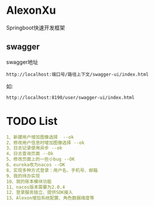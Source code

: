 # AlexonXu
  Springboot快速开发框架

## swagger
swagger地址
```shell
http://localhost:端口号/路径上下文/swagger-ui/index.html
```
如:
```shell
http://localhost:8190/user/swagger-ui/index.html
```

# TODO List
```yaml
1、新建用户增加图像选择  --ok
2、修改用户信息时增加图像选择 --ok
3、日志记录使用异步 --ok
4、日志查询页面 --Ok
5、修改页面上的一些小bug --OK
6、eureka改为nacos --OK
8、实现多种方式登录：用户名、手机号、邮箱
9、我的待办实现
10、我的账本模块功能
11、nacos版本需要为2.0.4
12、登录服务独立、提供SDK接入
13、Alexon增加系统配置、角色数据维度等
```


